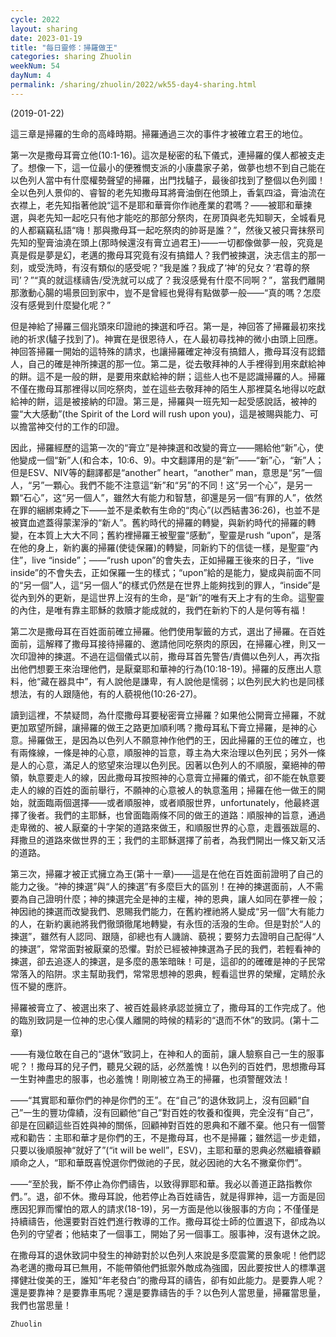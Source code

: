 ```yaml
---
cycle: 2022
layout: sharing
date: 2023-01-19
title: "每日靈修：掃羅做王"
categories: sharing Zhuolin
weekNum: 54
dayNum: 4
permalink: /sharing/zhuolin/2022/wk55-day4-sharing.html
---
```

(2019-01-22)

這三章是掃羅的生命的高峰時期。掃羅通過三次的事件才被確立君王的地位。  

第一次是撒母耳膏立他(10:1-16)。這次是秘密的私下儀式，連掃羅的僕人都被支走了。想像一下，這一位最小的便雅憫支派的小康農家子弟，做夢也想不到自己能在以色列人當中有什麼權勢聲望的掃羅，出門找驢子，最後卻找到了整個以色列國！全以色列人景仰的、睿智的老先知撒母耳將膏油倒在他頭上，香氣四溢，膏油流在衣襟上，老先知指著他說“這不是耶和華膏你作祂產業的君嗎？——被耶和華揀選，與老先知一起吃只有他才能吃的那部分祭肉，在房頂與老先知聊天，全城看見的人都竊竊私語“嗨！那與撒母耳一起吃祭肉的帥哥是誰？”，然後又被只膏抹祭司先知的聖膏油澆在頭上(那時候還沒有膏立過君王)——一切都像做夢一般，究竟是真是假是夢是幻，老邁的撒母耳究竟有沒有搞錯人？我們被揀選，決志信主的那一刻，或受洗時，有沒有類似的感受呢？“我是誰？我成了‘神’的兒女？‘君尊的祭司’？”“真的就這樣禱告/受洗就可以成了？我沒感覺有什麼不同啊？”，當我們離開那激動心腸的場景回到家中，豈不是曾經也覺得有點做夢一般——“真的嗎？怎麼沒有感覺到什麼變化呢？”  

但是神給了掃羅三個兆頭來印證祂的揀選和呼召。第一是，神回答了掃羅最初來找祂的祈求(驢子找到了)。神實在是很恩待人，在人最初尋找神的微小由頭上回應。神回答掃羅一開始的這特殊的請求，也讓掃羅確定神沒有搞錯人，撒母耳沒有認錯人，自己的確是神所揀選的那一位。第二是，從去敬拜神的人手裡得到用來獻給神的餅。這不是一般的餅，是要用來獻給神的餅；這些人也不是認識掃羅的人。掃羅不僅在撒母耳那裡得以同吃祭肉，並在這些去敬拜神的陌生人那裡莫名地得以吃獻給神的餅，這是被接納的印證。第三是，掃羅與一班先知一起受感說話，被神的靈“大大感動”(the Spirit of the Lord will rush upon you)，這是被賜與能力、可以擔當神交付的工作的印證。  

因此，掃羅經歷的這第一次的“膏立”是神揀選和改變的膏立——賜給他“新”心，使他變成一個“新”人(和合本，10:6、9)。中文翻譯用的是“新”——“新”心，“新”人；但是ESV、NIV等的翻譯都是“another” heart，“another” man，意思是“另”一個人，“另”一顆心。我們不能不注意這“新”和“另”的不同！这“另一个心”，是另一顆“石心”，这“另一個人”，雖然大有能力和智慧，卻還是另一個“有罪的人”，依然在罪的綑綁束縛之下——並不是柔軟有生命的“肉心”(以西結書36:26)，也並不是被寶血遮蓋得蒙潔淨的“新人”。舊約時代的掃羅的轉變，與新約時代的掃羅的轉變，在本質上大大不同；舊約裡掃羅王被聖靈“感動”，聖靈是rush “upon”，是落在他的身上，新約裏的掃羅(使徒保羅)的轉變，同新約下的信徒一樣，是聖靈“內住”，live “inside”；——“rush upon”的會失去，正如掃羅王後來的日子，“live inside”的不會失去，正如保羅一生的樣式；“upon”給的是能力，變成與前面不同的“另一個”人，這“另一個人”的樣式仍然是在世界上能夠找到的罪人，“inside”是從內到外的更新，是這世界上沒有的生命，是“新”的唯有天上才有的生命。這聖靈的內住，是唯有靠主耶穌的救贖才能成就的，我們在新約下的人是何等有福！  

第二次是撒母耳在百姓面前確立掃羅。他們使用掣籤的方式，選出了掃羅。在百姓面前，這解釋了撒母耳接待掃羅的、邀請他同吃祭肉的原因，在掃羅心裡，則又一次印證神的揀選。不過在這個儀式以前，撒母耳首先警告/責備以色列人，再次指出他們想要王來治理他們，是厭棄耶和華神的行為(10:18-19)。掃羅的反應出人意料，他“藏在器具中”，有人說他是謙卑，有人說他是懦弱；以色列民大約也是同樣想法，有的人跟隨他，有的人藐視他(10:26-27)。  

讀到這裡，不禁疑問，為什麼撒母耳要秘密膏立掃羅？如果他公開膏立掃羅，不就更加眾望所歸，讓掃羅的做王之路更加順利嗎？撒母耳私下膏立掃羅，是神的心意。掃羅做王，是因為以色列人不願意神作他們的王，因此掃羅的王位的確立，也有兩條線，一條是神的心意，順服神的旨意，尊主為大來治理以色列民；另外一條是人的心意，滿足人的慾望來治理以色列民。因著以色列人的不順服，棄絕神的帶領，執意要走人的線，因此撒母耳按照神的心意膏立掃羅的儀式，卻不能在執意要走人的線的百姓的面前舉行，不願神的心意被人的執意濫用；掃羅在他一做王的開始，就面臨兩個選擇——或者順服神，或者順服世界，unfortunately，他最終選擇了後者。我們的主耶穌，也曾面臨兩條不同的做王的道路：順服神的旨意，通過走卑微的、被人厭棄的十字架的道路來做王，和順服世界的心意，走囂張跋扈的、拜撒旦的道路來做世界的王；我們的主耶穌選擇了前者，為我們開出一條又新又活的道路。  

第三次，掃羅才被正式擁立為王(第十一章)——這是在他在百姓面前證明了自己的能力之後。“神的揀選”與“人的揀選”有多麼巨大的區別！在神的揀選面前，人不需要為自己證明什麼；神的揀選完全是神的主權，神的恩典，讓人如同在夢裡一般；神因祂的揀選而改變我們、恩賜我們能力，在舊約裡祂將人變成“另一個”大有能力的人，在新約裏祂將我們徹頭徹尾地轉變，有永恆的活潑的生命。但是對於“人的揀選”，雖然有人認同、跟隨，卻總也有人譏誚、藐視；要努力去證明自己配得“人的揀選”，常常面對被厭棄的恐懼。對於已經被神揀選為子民的我們，若輕看神的揀選，卻去追逐人的揀選，是多麼的愚笨暗昧！可是，這卻的的確確是神的子民常常落入的陷阱。求主幫助我們，常常思想神的恩典，輕看這世界的榮耀，定睛於永恆不變的應許。  

掃羅被膏立了、被選出來了、被百姓最終承認並擁立了，撒母耳的工作完成了。他的臨別致詞是一位神的忠心僕人離開的時候的精彩的“退而不休”的致詞。(第十二章)  

——有幾位敢在自己的“退休”致詞上，在神和人的面前，讓人驗察自己一生的服事呢？！撒母耳的兒子們，聽見父親的話，必然羞愧！以色列的百姓們，思想撒母耳一生對神盡忠的服事，也必羞愧！剛剛被立為王的掃羅，也須警醒效法！  

——“其實耶和華你們的神是你們的王”。在“自己”的退休致詞上，沒有回顧“自己”一生的豐功偉績，沒有回顧他“自己”對百姓的牧養和復興，完全沒有“自己”，卻是在回顧這些百姓與神的關係，回顧神對百姓的恩典和不離不棄。他只有一個警戒和勸告：主耶和華才是你們的王，不是撒母耳，也不是掃羅；雖然這一步走錯，只要以後順服神“就好了”(“it will be well”，ESV)，主耶和華的恩典必然繼續眷顧順命之人，“耶和華既喜悅選你們做祂的子民，就必因祂的大名不撇棄你們”。  

——“至於我，斷不停止為你們禱告，以致得罪耶和華。我必以善道正路指教你們。”。退，卻不休。撒母耳說，他若停止為百姓禱告，就是得罪神，這一方面是回應因犯罪而懼怕的眾人的請求(18-19)，另一方面是他以後服事的方向；不僅僅是持續禱告，他還要對百姓們進行教導的工作。撒母耳從士師的位置退下，卻成為以色列的守望者；他結束了一個事工，開始了另一個事工。服事神，沒有退休之說。  

在撒母耳的退休致詞中發生的神跡對於以色列人來說是多麼震驚的景象呢！他們認為老邁的撒母耳已無用，不能帶領他們抵禦外敵成為強國，因此要按世人的標準選擇健壯俊美的王，誰知“年老發白”的撒母耳的禱告，卻有如此能力。是要靠人呢？還是要靠神？是要靠車馬呢？還是要靠禱告的手？以色列人當思量，掃羅當思量，我們也當思量！  

`Zhuolin`  
